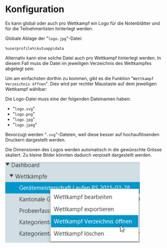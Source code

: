 # Konfiguration

Es kann global oder auch pro Wettkampf ein Logo für die Notenblätter und für die Teilnehmerlisten hinterlegt werden.

Globale Ablage der "`logo.jpg`"-Datei:

`%userprofile%\kutuapp\data`

Alternativ kann eine solche Datei auch pro Wettkampf hinterlegt werden. In diesem Fall muss die Datei im jeweiligen Verzeichnis des Wettkampfes abgelegt sein.

Um am einfachsten dorthin zu kommen, gibt es die Funktion "`Wettkampf Verzeichnis öffnen`". Dies wird per rechter Maustaste auf dem jeweiligen Wettkampf wählbar:

Die Logo-Datei muss eine der folgenden Dateinamen haben:

* "`logo.svg`"
* "`logo.png`"
* "`logo.jpg`"
* "`logo.jpeg`"

Bevorzugt werden "`.svg`"-Dateien, weil diese besser auf hochauflösenden Druckern dargestellt werden.

Die Dimensionen des Logos werden automatisch in die gewünschte Grösse skaliert. Zu kleine Bilder könnten dadurch verpixelt dargestellt werden.

![Pfad zum Wettkampf-Ordner](<../assets/path-to-wettkampf-dir.png>)
